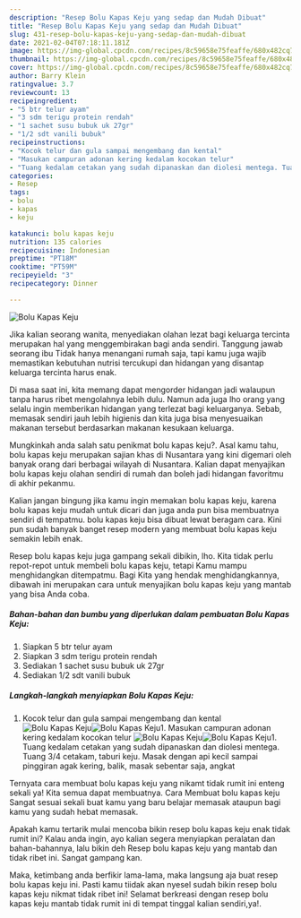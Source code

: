 ```yaml
---
description: "Resep Bolu Kapas Keju yang sedap dan Mudah Dibuat"
title: "Resep Bolu Kapas Keju yang sedap dan Mudah Dibuat"
slug: 431-resep-bolu-kapas-keju-yang-sedap-dan-mudah-dibuat
date: 2021-02-04T07:18:11.181Z
image: https://img-global.cpcdn.com/recipes/8c59658e75feaffe/680x482cq70/bolu-kapas-keju-foto-resep-utama.jpg
thumbnail: https://img-global.cpcdn.com/recipes/8c59658e75feaffe/680x482cq70/bolu-kapas-keju-foto-resep-utama.jpg
cover: https://img-global.cpcdn.com/recipes/8c59658e75feaffe/680x482cq70/bolu-kapas-keju-foto-resep-utama.jpg
author: Barry Klein
ratingvalue: 3.7
reviewcount: 13
recipeingredient:
- "5 btr telur ayam"
- "3 sdm terigu protein rendah"
- "1 sachet susu bubuk uk 27gr"
- "1/2 sdt vanili bubuk"
recipeinstructions:
- "Kocok telur dan gula sampai mengembang dan kental"
- "Masukan campuran adonan kering kedalam kocokan telur"
- "Tuang kedalam cetakan yang sudah dipanaskan dan diolesi mentega. Tuang 3/4 cetakam, taburi keju. Masak dengan api kecil sampai pinggiran agak kering, balik, masak sebentar saja, angkat"
categories:
- Resep
tags:
- bolu
- kapas
- keju

katakunci: bolu kapas keju 
nutrition: 135 calories
recipecuisine: Indonesian
preptime: "PT18M"
cooktime: "PT59M"
recipeyield: "3"
recipecategory: Dinner

---
```



![Bolu Kapas Keju](https://img-global.cpcdn.com/recipes/8c59658e75feaffe/680x482cq70/bolu-kapas-keju-foto-resep-utama.jpg)

Jika kalian seorang wanita, menyediakan olahan lezat bagi keluarga tercinta merupakan hal yang menggembirakan bagi anda sendiri. Tanggung jawab seorang ibu Tidak hanya menangani rumah saja, tapi kamu juga wajib memastikan kebutuhan nutrisi tercukupi dan hidangan yang disantap keluarga tercinta harus enak.

Di masa  saat ini, kita memang dapat mengorder hidangan jadi walaupun tanpa harus ribet mengolahnya lebih dulu. Namun ada juga lho orang yang selalu ingin memberikan hidangan yang terlezat bagi keluarganya. Sebab, memasak sendiri jauh lebih higienis dan kita juga bisa menyesuaikan makanan tersebut berdasarkan makanan kesukaan keluarga. 



Mungkinkah anda salah satu penikmat bolu kapas keju?. Asal kamu tahu, bolu kapas keju merupakan sajian khas di Nusantara yang kini digemari oleh banyak orang dari berbagai wilayah di Nusantara. Kalian dapat menyajikan bolu kapas keju olahan sendiri di rumah dan boleh jadi hidangan favoritmu di akhir pekanmu.

Kalian jangan bingung jika kamu ingin memakan bolu kapas keju, karena bolu kapas keju mudah untuk dicari dan juga anda pun bisa membuatnya sendiri di tempatmu. bolu kapas keju bisa dibuat lewat beragam cara. Kini pun sudah banyak banget resep modern yang membuat bolu kapas keju semakin lebih enak.

Resep bolu kapas keju juga gampang sekali dibikin, lho. Kita tidak perlu repot-repot untuk membeli bolu kapas keju, tetapi Kamu mampu menghidangkan ditempatmu. Bagi Kita yang hendak menghidangkannya, dibawah ini merupakan cara untuk menyajikan bolu kapas keju yang mantab yang bisa Anda coba.

<!--inarticleads1-->

##### Bahan-bahan dan bumbu yang diperlukan dalam pembuatan Bolu Kapas Keju:

1. Siapkan 5 btr telur ayam
1. Siapkan 3 sdm terigu protein rendah
1. Sediakan 1 sachet susu bubuk uk 27gr
1. Sediakan 1/2 sdt vanili bubuk




<!--inarticleads2-->

##### Langkah-langkah menyiapkan Bolu Kapas Keju:

1. Kocok telur dan gula sampai mengembang dan kental
<img src="https://img-global.cpcdn.com/steps/c51eae7b5f933c11/160x128cq70/bolu-kapas-keju-langkah-memasak-1-foto.jpg" alt="Bolu Kapas Keju"><img src="https://img-global.cpcdn.com/steps/3e049e3844fdcb8e/160x128cq70/bolu-kapas-keju-langkah-memasak-1-foto.jpg" alt="Bolu Kapas Keju">1. Masukan campuran adonan kering kedalam kocokan telur
<img src="https://img-global.cpcdn.com/steps/7d7c87dc503eb9a0/160x128cq70/bolu-kapas-keju-langkah-memasak-2-foto.jpg" alt="Bolu Kapas Keju"><img src="https://img-global.cpcdn.com/steps/816c7c26ae98ec60/160x128cq70/bolu-kapas-keju-langkah-memasak-2-foto.jpg" alt="Bolu Kapas Keju">1. Tuang kedalam cetakan yang sudah dipanaskan dan diolesi mentega. Tuang 3/4 cetakam, taburi keju. Masak dengan api kecil sampai pinggiran agak kering, balik, masak sebentar saja, angkat




Ternyata cara membuat bolu kapas keju yang nikamt tidak rumit ini enteng sekali ya! Kita semua dapat membuatnya. Cara Membuat bolu kapas keju Sangat sesuai sekali buat kamu yang baru belajar memasak ataupun bagi kamu yang sudah hebat memasak.

Apakah kamu tertarik mulai mencoba bikin resep bolu kapas keju enak tidak rumit ini? Kalau anda ingin, ayo kalian segera menyiapkan peralatan dan bahan-bahannya, lalu bikin deh Resep bolu kapas keju yang mantab dan tidak ribet ini. Sangat gampang kan. 

Maka, ketimbang anda berfikir lama-lama, maka langsung aja buat resep bolu kapas keju ini. Pasti kamu tiidak akan nyesel sudah bikin resep bolu kapas keju nikmat tidak ribet ini! Selamat berkreasi dengan resep bolu kapas keju mantab tidak rumit ini di tempat tinggal kalian sendiri,ya!.

